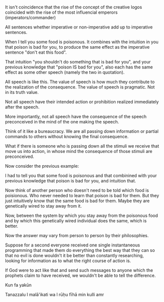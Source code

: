
It isn't coincidence that the rise of the concept of the creative logos coincided with the rise of the most influencial emperors (imperators/commander)

All sentences whether imperative or non-imperative add up to imperative sentences.

When I tell you some food is poisonous. It combines with the intuition in you that poison is bad for you, to produce the same effect as the imperative sentence "don't eat this food". 

That intuition "you shouldn't do something that is bad for you", and your previous knowledge that "poison IS bad for you", also each has the same effect as some other speech (namely the two in quotation).

All speech is like this. The value of speech is how much they contribute to the realization of the consequence. The value of speech is pragmatic. Not in its truth value.

Not all speech have their intended action or prohibition realized immediately after the speech.

More importantly, not all speech have the consequence of the speech preconceived in the mind of the one making the speech.

Think of it like a bureaucracy. We are all passing down information or partial commands to others without knowing the final consequence.

What if there is someone who is passing down all the stimuli we receive that move us into action, in whose mind the consequence of those stimuli are preconceived.

Now consider the previous example:

I had to tell you that some food is poisonous and that combinined with your previous knowledge that poison is bad for you, and intuition that.

Now think of another person who doesn't need to be told which food is poisionous. Who never needed to learn that poison is bad for them. But they just intuitively know that the same food is bad for them. Maybe they are genetically wired to stay away from it.

Now, between the system by which you stay away from the poisonous food and by which this genetically wired individual does the same, which is better.

Now the answer may vary from person to person by their philosophies.

Suppose for a second everyone received one single instantaneous programming that made them do everything the best way that they can so that no evil is done wouldn't it be better than constantly researching, looking for information as to what the right course of action is.

If God were to act like that and send such messages to anyone which the prophets claim to have received, we wouldn't be able to tell the difference.



Kun fa yakūn

Tanazzalu l malā'ikati wa l rūḥu fīhā min kulli amr

